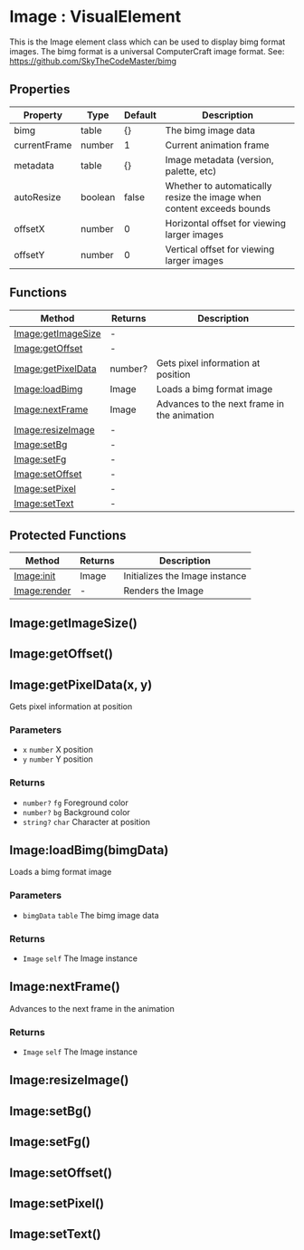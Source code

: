 # Image : VisualElement
This is the Image element class which can be used to display bimg format images.
The bimg format is a universal ComputerCraft image format.
See: https://github.com/SkyTheCodeMaster/bimg

## Properties

|Property|Type|Default|Description|
|---|---|---|---|
|bimg|table|{}|The bimg image data
|currentFrame|number|1|Current animation frame
|metadata|table|{}|Image metadata (version, palette, etc)
|autoResize|boolean|false|Whether to automatically resize the image when content exceeds bounds
|offsetX|number|0|Horizontal offset for viewing larger images
|offsetY|number|0|Vertical offset for viewing larger images

## Functions

|Method|Returns|Description|
|---|---|---|
|[Image:getImageSize](#Image:getImageSize)|-|
|[Image:getOffset](#Image:getOffset)|-|
|[Image:getPixelData](#Image:getPixelData)|number?|Gets pixel information at position
|[Image:loadBimg](#Image:loadBimg)|Image|Loads a bimg format image
|[Image:nextFrame](#Image:nextFrame)|Image|Advances to the next frame in the animation
|[Image:resizeImage](#Image:resizeImage)|-|
|[Image:setBg](#Image:setBg)|-|
|[Image:setFg](#Image:setFg)|-|
|[Image:setOffset](#Image:setOffset)|-|
|[Image:setPixel](#Image:setPixel)|-|
|[Image:setText](#Image:setText)|-|


## Protected Functions

|Method|Returns|Description|
|---|---|---|
|[Image:init](#Image:init)|Image|Initializes the Image instance
|[Image:render](#Image:render)|-|Renders the Image

## Image:getImageSize()

## Image:getOffset()

## Image:getPixelData(x, y)
Gets pixel information at position

### Parameters
* `x` `number` X position
* `y` `number` Y position

### Returns
* `number?` `fg` Foreground color
* `number?` `bg` Background color
* `string?` `char` Character at position

## Image:loadBimg(bimgData)
Loads a bimg format image

### Parameters
* `bimgData` `table` The bimg image data

### Returns
* `Image` `self` The Image instance

## Image:nextFrame()
Advances to the next frame in the animation

### Returns
* `Image` `self` The Image instance

## Image:resizeImage()

## Image:setBg()

## Image:setFg()

## Image:setOffset()

## Image:setPixel()

## Image:setText()


